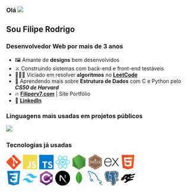 ### Olá  <img src="https://raw.githubusercontent.com/kaueMarques/kaueMarques/master/hi.gif" width="30px" />
Sou Filipe Rodrigo
-

### Desenvolvedor Web por mais de 3 anos
- 🖼️ Amante de **designs** bem desenvolvidos
- ⚔️ Construindo sistemas com back-end e front-end testáveis
- 👨🏻‍💻 Viciado em resolver **algoritmos** no **[LeetCode](https://leetcode.com/filiperv7/)**
- 🎲 Aprendendo mais sobre **Estrutura de Dados** com C e Python pelo ***CS50 de Harvard***
- 🔥 **[Filiperv7.com](https://filiperv7.vercel.app/)** | Site Portfólio
- 💼 **[LinkedIn](https://www.linkedin.com/in/filiperv7/)**


### Linguagens mais usadas em projetos públicos

<img src="https://github-readme-stats.vercel.app/api/top-langs/?username=filiperv7&layout=compact" width="400px"/>


<div>
  <h3>Tecnologias já usadas</h3>
  <img src="https://raw.githubusercontent.com/devicons/devicon/master/icons/git/git-original.svg" width="40px"/>
  <img src="https://raw.githubusercontent.com/devicons/devicon/master/icons/javascript/javascript-plain.svg" width="40px"/>
  <img src="https://raw.githubusercontent.com/devicons/devicon/master/icons/typescript/typescript-plain.svg" width="40px"/>
  <img src="https://raw.githubusercontent.com/devicons/devicon/master/icons/react/react-original.svg" width="40px"/>
  <img src="https://raw.githubusercontent.com/devicons/devicon/master/icons/nodejs/nodejs-original.svg" width="40px"/>
  <img src="https://raw.githubusercontent.com/devicons/devicon/master/icons/mocha/mocha-original.svg" width="40px"/>
  <img src="https://raw.githubusercontent.com/devicons/devicon/master/icons/express/express-original.svg" width="40px"/>
  <img src="https://raw.githubusercontent.com/devicons/devicon/master/icons/html5/html5-original.svg" width="40px"/>
</div>
<div>
  <img src="https://raw.githubusercontent.com/devicons/devicon/master/icons/css3/css3-original.svg" width="40px"/>
  <img src="https://raw.githubusercontent.com/devicons/devicon/master/icons/tailwindcss/tailwindcss-original.svg" width="40px"/>
  <img src="https://raw.githubusercontent.com/devicons/devicon/master/icons/csharp/csharp-original.svg" width="40px"/>
  <img src="https://raw.githubusercontent.com/devicons/devicon/master/icons/nextjs/nextjs-original.svg" width="40px"/>
  <img src="https://raw.githubusercontent.com/devicons/devicon/master/icons/mongodb/mongodb-original.svg" width="40px"/>
  <img src="https://raw.githubusercontent.com/devicons/devicon/master/icons/mysql/mysql-original.svg" width="40px"/>
  <img src="https://raw.githubusercontent.com/devicons/devicon/master/icons/postgresql/postgresql-original.svg" width="40px"/>
  <img src="https://raw.githubusercontent.com/devicons/devicon/master/icons/fastify/fastify-plain.svg" width="40px"/>
</div>
